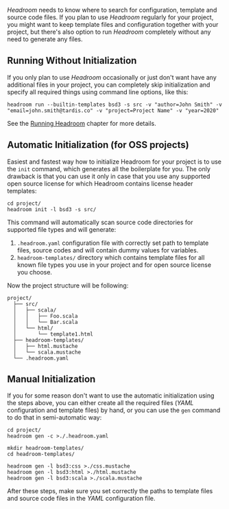 _Headroom_ needs to know where to search for configuration, template and source code files. If you plan to use _Headroom_ regularly for your project, you might want to keep template files and configuration together with your project, but there's also option to run _Headroom_ completely without any need to generate any files.

## Running Without Initialization
If you only plan to use _Headroom_ occasionally or just don't want have any additional files in your project, you can completely skip initialization and specify all required things using command line options, like this:

```
headroom run --builtin-templates bsd3 -s src -v "author=John Smith" -v "email=john.smith@tardis.co" -v "project=Project Name" -v "year=2020"
```

See the [Running Headroom][rel:running-headroom] chapter for more details.

## Automatic Initialization (for OSS projects)
Easiest and fastest way how to initialize Headroom for your project is to use the `init` command, which generates all the boilerplate for you. The only drawback is that you can use it only in case that you use any supported open source license for which Headroom contains license header templates:

```shell
cd project/
headroom init -l bsd3 -s src/
```

This command will automatically scan source code directories for supported file types and will generate:
1. `.headroom.yaml` configuration file with correctly set path to template files, source codes and will contain dummy values for variables.
1. `headroom-templates/` directory which contains template files for all known file types you use in your project and for open source license you choose.

Now the project structure will be following:

```
project/
  ├── src/
  │   ├── scala/
  │   │   ├── Foo.scala
  │   │   └── Bar.scala
  │   └── html/
  │       └── template1.html
  ├── headroom-templates/
  │   ├── html.mustache
  │   └── scala.mustache
  └── .headroom.yaml
```

## Manual Initialization
If you for some reason don't want to use the automatic initialization using the steps above, you can either create all the required files (_YAML_ configuration and template files) by hand, or you can use the `gen` command to do that in semi-automatic way:

```shell
cd project/
headroom gen -c >./.headroom.yaml

mkdir headroom-templates/
cd headroom-templates/

headroom gen -l bsd3:css >./css.mustache
headroom gen -l bsd3:html >./html.mustache
headroom gen -l bsd3:scala >./scala.mustache
```

After these steps, make sure you set correctly the paths to template files and source code files in the _YAML_ configuration file.


[rel:running-headroom]: running-headroom.md